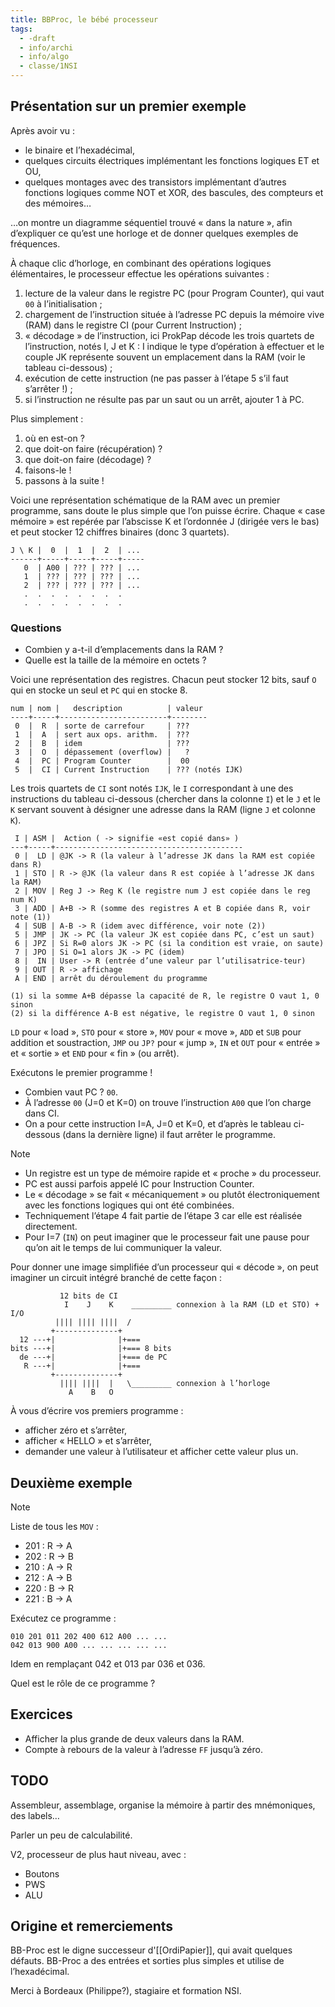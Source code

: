 ```yaml
---
title: BBProc, le bébé processeur
tags:
  - -draft
  - info/archi
  - info/algo
  - classe/1NSI
---
```


## Présentation sur un premier exemple

Après avoir vu :
- le binaire et l’hexadécimal,
- quelques circuits électriques implémentant les fonctions logiques ET et OU,
- quelques montages avec des transistors implémentant d’autres fonctions logiques comme NOT et XOR, des bascules, des compteurs et des mémoires…

…on montre un diagramme séquentiel trouvé « dans la nature », afin d’expliquer ce qu’est une horloge et de donner quelques exemples de fréquences.

À chaque clic d’horloge, en combinant des opérations logiques élémentaires, le processeur effectue les opérations suivantes :

1. lecture de la valeur dans le registre PC (pour Program Counter), qui vaut `00` à l’initialisation ;
2. chargement de l’instruction située à l’adresse PC depuis la mémoire vive (RAM) dans le registre CI (pour Current Instruction) ;
3. « décodage » de l’instruction, ici ProkPap décode les trois quartets de l’instruction, notés I, J et K : I indique le type d’opération à effectuer et le couple JK représente souvent un emplacement dans la RAM (voir le tableau ci-dessous) ;
4. exécution de cette instruction (ne pas passer à l’étape 5 s’il faut s’arrêter !) ;
5. si l’instruction ne résulte pas par un saut ou un arrêt, ajouter 1 à PC.

Plus simplement :

1. où en est-on ?
2. que doit-on faire (récupération) ?
3. que doit-on faire (décodage) ?
4. faisons-le !
5. passons à la suite !

Voici une représentation schématique de la RAM avec un premier programme, sans doute le plus simple que l’on puisse écrire. Chaque « case mémoire » est repérée par l’abscisse K et l’ordonnée J (dirigée vers le bas) et peut stocker 12 chiffres binaires (donc 3 quartets).

```plain
J \ K |  0  |  1  |  2  | ...
------+-----+-----+-----+-----
   0  | A00 | ??? | ??? | ...
   1  | ??? | ??? | ??? | ...
   2  | ??? | ??? | ??? | ...
   .  .  .  .  .  .  .  .
   .  .  .  .  .  .  .  .
```

### Questions

- Combien y a-t-il d’emplacements dans la RAM ?
- Quelle est la taille de la mémoire en octets ?

Voici une représentation des registres. Chacun peut stocker 12 bits, sauf `O` qui en stocke un seul  et `PC` qui en stocke 8.

```plain
num | nom |   description          | valeur
----+-----+------------------------+--------
 0  |  R  | sorte de carrefour     | ???
 1  |  A  | sert aux ops. arithm.  | ???
 2  |  B  | idem                   | ???
 3  |  O  | dépassement (overflow) |   ?
 4  |  PC | Program Counter        |  00
 5  |  CI | Current Instruction    | ??? (notés IJK)
```

Les trois quartets de `CI` sont notés `IJK`, le `I` correspondant à une des instructions du tableau ci-dessous (chercher dans la colonne `I`) et le `J` et le `K` servant souvent à désigner une adresse dans la RAM (ligne `J` et colonne `K`).

```plain
 I | ASM |  Action ( -> signifie «est copié dans» )
---+-----+------------------------------------------
 0 |  LD | @JK -> R (la valeur à l’adresse JK dans la RAM est copiée dans R)
 1 | STO | R -> @JK (la valeur dans R est copiée à l’adresse JK dans la RAM)
 2 | MOV | Reg J -> Reg K (le registre num J est copiée dans le reg num K)
 3 | ADD | A+B -> R (somme des registres A et B copiée dans R, voir note (1))
 4 | SUB | A-B -> R (idem avec différence, voir note (2))
 5 | JMP | JK -> PC (la valeur JK est copiée dans PC, c’est un saut)
 6 | JPZ | Si R=0 alors JK -> PC (si la condition est vraie, on saute)
 7 | JPO | Si O=1 alors JK -> PC (idem)
 8 |  IN | User -> R (entrée d’une valeur par l’utilisatrice-teur)
 9 | OUT | R -> affichage
 A | END | arrêt du déroulement du programme

(1) si la somme A+B dépasse la capacité de R, le registre O vaut 1, 0 sinon
(2) si la différence A-B est négative, le registre O vaut 1, 0 sinon
```

`LD` pour « load », `STO` pour « store », `MOV` pour « move », `ADD` et `SUB` pour addition et soustraction, `JMP` ou `JP?` pour « jump », `IN` et `OUT` pour « entrée » et « sortie » et `END` pour « fin » (ou arrêt).

Exécutons le premier programme !

- Combien vaut PC ? `00`.
- À l’adresse `00` (J=0 et K=0) on trouve l’instruction `A00` que l’on charge dans CI.
- On a pour cette instruction I=A, J=0 et K=0, et d’après le tableau ci-dessous (dans la dernière ligne) il faut arrêter le programme.

> [!note]
> - Un registre est un type de mémoire rapide et « proche » du processeur.
> - PC est aussi parfois appelé IC pour Instruction Counter.
> - Le « décodage » se fait « mécaniquement » ou plutôt électroniquement avec les fonctions logiques qui ont été combinées.
> - Techniquement l’étape 4 fait partie de l’étape 3 car elle est réalisée directement.
> - Pour I=7 (`IN`) on peut imaginer que le processeur fait une pause pour qu’on ait le temps de lui communiquer la valeur.

Pour donner une image simplifiée d’un processeur qui « décode », on peut imaginer un circuit intégré branché de cette façon :

```plain
           12 bits de CI
            I    J    K    _________ connexion à la RAM (LD et STO) + I/O
          |||| |||| ||||  /
         +--------------+
  12 ---+|              |+===
bits ---+|              |+=== 8 bits
  de ---+|              |+=== de PC
   R ---+|              |+===
         +--------------+
           |||| ||||  |   \_________ connexion à l’horloge
             A    B   O
```

À vous d’écrire vos premiers programme :
 - afficher zéro et s’arrêter,
 - afficher « HELLO » et s’arrêter,
 - demander une valeur à l’utilisateur et afficher cette valeur plus un.

## Deuxième exemple

> [!note]
> Liste de tous les `MOV` :
> - 201 : R -> A
> - 202 : R -> B
> - 210 : A -> R
> - 212 : A -> B
> - 220 : B -> R
> - 221 : B -> A

Exécutez ce programme :

```plain
010 201 011 202 400 612 A00 ... ...
042 013 900 A00 ... ... ... ... ...
```

Idem en remplaçant 042 et 013 par 036 et 036.

Quel est le rôle de ce programme ?

## Exercices

- Afficher la plus grande de deux valeurs dans la RAM.
- Compte à rebours de la valeur à l’adresse `FF` jusqu’à zéro.

## TODO

Assembleur, assemblage, organise la mémoire à partir des mnémoniques, des labels…

Parler un peu de calculabilité.

V2, processeur de plus haut niveau, avec :
- Boutons
- PWS
- ALU

## Origine et remerciements

BB-Proc est le digne successeur d'[[OrdiPapier]], qui avait quelques défauts. BB-Proc a des entrées et sorties plus simples et utilise de l’hexadécimal.

Merci à Bordeaux (Philippe?), stagiaire et formation NSI.


